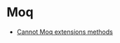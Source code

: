 # Moq

- [Cannot Moq extensions methods](https://stackoverflow.com/questions/10716168/setup-result-for-call-to-extension-method)